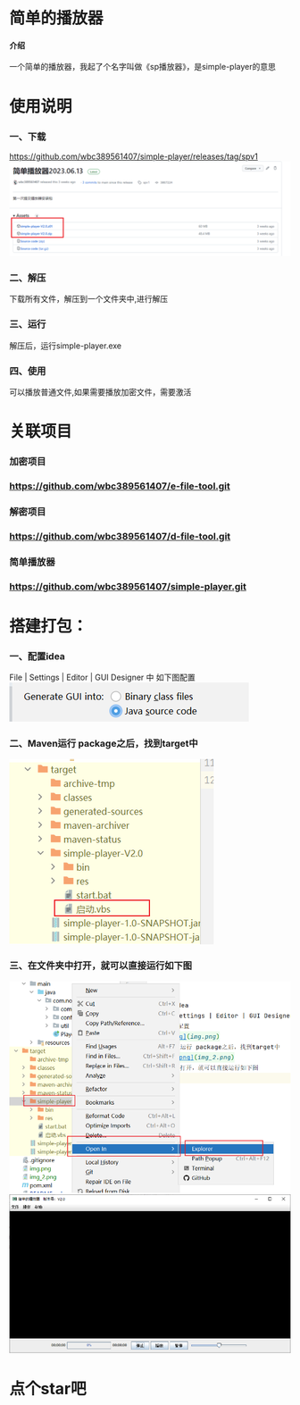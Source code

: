 # 简单的播放器

#### 介绍
一个简单的播放器，我起了个名字叫做《sp播放器》，是simple-player的意思

# 使用说明
### 一、下载
https://github.com/wbc389561407/simple-player/releases/tag/spv1
![img_4.png](img_4.png)
### 二、解压
下载所有文件，解压到一个文件夹中,进行解压
### 三、运行
解压后，运行simple-player.exe
### 四、使用
可以播放普通文件,如果需要播放加密文件，需要激活



# 关联项目
### 加密项目
### https://github.com/wbc389561407/e-file-tool.git

### 解密项目
### https://github.com/wbc389561407/d-file-tool.git

### 简单播放器
### https://github.com/wbc389561407/simple-player.git

# 搭建打包：
### 一、配置idea
File | Settings | Editor | GUI Designer
中 如下图配置
![img.png](img.png)
### 二、Maven运行 package之后，找到target中
![img_2.png](img_2.png)
### 三、在文件夹中打开，就可以直接运行如下图
![img_1.png](img_1.png)
![img_3.png](img_3.png)
# 点个star吧
